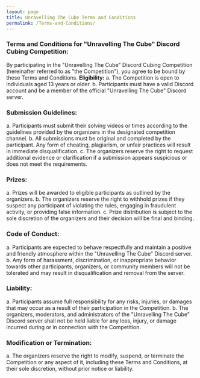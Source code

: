 ```yaml
---
layout: page
title: Unravelling The Cube Terms and Conditions
permalink: /Terms-and-Conditions/
---
```


### **Terms and Conditions for "Unravelling The Cube" Discord Cubing Competition:**

By participating in the "Unravelling The Cube" Discord Cubing Competition (hereinafter referred to as "the Competition"), you agree to be bound by these Terms and Conditions.
**Eligibility:**
a. The Competition is open to individuals aged 13 years or older.
b. Participants must have a valid Discord account and be a member of the official "Unravelling The Cube" Discord server.

### **Submission Guidelines:**

a. Participants must submit their solving videos or times according to the guidelines provided by the organizers in the designated competition channel.
b. All submissions must be original and completed by the participant. Any form of cheating, plagiarism, or unfair practices will result in immediate disqualification.
c. The organizers reserve the right to request additional evidence or clarification if a submission appears suspicious or does not meet the requirements.

### **Prizes:**

a. Prizes will be awarded to eligible participants as outlined by the organizers.
b. The organizers reserve the right to withhold prizes if they suspect any participant of violating the rules, engaging in fraudulent activity, or providing false information.
c. Prize distribution is subject to the sole discretion of the organizers and their decision will be final and binding.

### **Code of Conduct:**

a. Participants are expected to behave respectfully and maintain a positive and friendly atmosphere within the "Unravelling The Cube" Discord server.
b. Any form of harassment, discrimination, or inappropriate behavior towards other participants, organizers, or community members will not be tolerated and may result in disqualification and removal from the server.

### **Liability:**

a. Participants assume full responsibility for any risks, injuries, or damages that may occur as a result of their participation in the Competition.
b. The organizers, moderators, and administrators of the "Unravelling The Cube" Discord server shall not be held liable for any loss, injury, or damage incurred during or in connection with the Competition.

### **Modification or Termination:**

a. The organizers reserve the right to modify, suspend, or terminate the Competition or any aspect of it, including these Terms and Conditions, at their sole discretion, without prior notice or liability.
